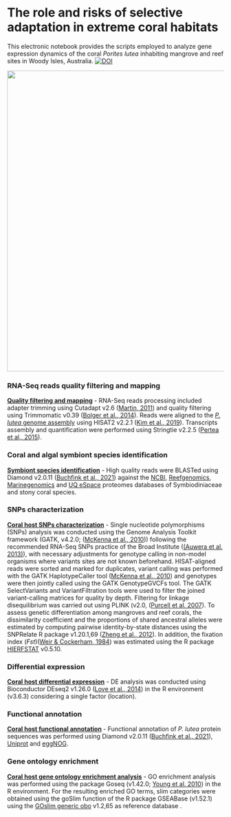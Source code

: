# The role and risks of selective adaptation in extreme coral habitats  

This electronic notebook provides the scripts employed to analyze gene expression dynamics of the coral _Porites lutea_ inhabiting mangrove and reef sites 
in Woody Isles, Australia.
[![DOI](https://zenodo.org/badge/568732544.svg)](https://zenodo.org/badge/latestdoi/568732544)

<p align="center">
<img src="https://github.com/fscucchia/Plutea_mangrove_reef/blob/main/media/Site_map_reduced.png?raw=true" width="700"/>
</p>

### RNA-Seq reads quality filtering and mapping

**[Quality filtering and mapping](https://github.com/fscucchia/Plutea_mangrove_reef/tree/main/Filtering_and_Mapping)** - RNA-Seq reads processing included adapter trimming using Cutadapt v2.6 ([Martin, 2011](https://doi.org/10.14806/ej.17.1.200)) and quality filtering using Trimmomatic v0.39 ([Bolger et al., 2014](https://doi.org/10.1093/bioinformatics/btu170)). Reads were aligned to the [_P. lutea_ genome assembly](http://refuge2020.reefgenomics.org/) using HISAT2 v2.2.1 ([Kim et al., 2019](https://www.nature.com/articles/s41587-019-0201-4)). Transcripts assembly and quantification were performed using Stringtie v2.2.5 ([Pertea et al., 2015](https://www.nature.com/articles/nbt.3122)).

### Coral and algal symbiont species identification

**[Symbiont species identification](https://github.com/fscucchia/Plutea_mangrove_reef/tree/main/Species_Identification)** - High quality reads were BLASTed using Diamond v2.0.11 ([Buchfink et al., 2021](https://www.nature.com/articles/s41592-021-01101-x)) against the [NCBI](https://www.ncbi.nlm.nih.gov/), [Reefgenomics](http://reefgenomics.org/), [Marinegenomics](https://marinegenomics.oist.jp/gallery) and [UQ eSpace](https://espace.library.uq.edu.au/view/UQ:f1b3a11) proteomes databases of Symbiodiniaceae and stony coral species.

### SNPs characterization

**[Coral host SNPs characterization](https://github.com/fscucchia/Plutea_mangrove_reef/tree/main/SNPs_Detection)** - Single nucleotide polymorphisms (SNPs) analysis was conducted using the Genome Analysis Toolkit framework (GATK, v4.2.0; ([McKenna et al., 2010](https://doi.org/10.1101/gr.107524.110))) following the recommended RNA-Seq SNPs practice of the Broad Institute ([(Auwera et al. 2013)](https://currentprotocols.onlinelibrary.wiley.com/doi/10.1002/0471250953.bi1110s43)), with necessary adjustments for genotype calling in non-model organisms where variants sites are not known beforehand. HISAT-aligned reads were sorted and marked for duplicates, variant calling was performed with the GATK HaplotypeCaller tool ([McKenna et al., 2010](https://doi.org/10.1101/gr.107524.110)) and genotypes were then jointly called using the GATK GenotypeGVCFs tool. The GATK SelectVariants and VariantFiltration tools were used to filter the joined variant-calling matrices for quality by depth. Filtering for linkage disequilibrium was carried out using PLINK (v2.0, ([Purcell et al. 2007](https://www.cell.com/ajhg/fulltext/S0002-9297(07)61352-4)).
To assess genetic differentiation among mangroves and reef corals, the dissimilarity coefficient and the proportions of shared ancestral alleles were estimated by computing pairwise identity-by-state distances using the SNPRelate R package v1.20.1,69 ([Zheng et al., 2012](https://www.ncbi.nlm.nih.gov/pmc/articles/PMC3519454/)). 
In addition, the fixation index (_Fst_)([Weir & Cockerham, 1984](https://doi.org/10.1111/j.1558-5646.1984.tb05657.x)) was estimated using the R package [HIERFSTAT](https://cran.r-project.org/web/packages/hierfstat/index.html) v0.5.10. 

### Differential expression

**[Coral host differential expression](https://github.com/fscucchia/Plutea_mangrove_reef/tree/main/Differential_Gene_Expression)** - DE analysis was conducted using Bioconductor DEseq2 v1.26.0 ([Love et al., 2014](https://doi.org/10.1186/s13059-014-0550-8)) in the R environment (v3.6.3) considering a single factor (location).

### Functional annotation

**[Coral host functional annotation](https://github.com/fscucchia/Plutea_mangrove_reef/tree/main/Functional_Annotation)** - Functional annotation of _P. lutea_ protein sequences was performed using Diamond v2.0.11 ([Buchfink et al., 2021](https://www.nature.com/articles/s41592-021-01101-x)), [Uniprot](https://www.uniprot.org/id-mapping/) and [eggNOG](http://eggnog-mapper.embl.de/).

### Gene ontology enrichment

**[Coral host gene ontology enrichment analysis](https://github.com/fscucchia/Plutea_mangrove_reef/tree/main/Functional_Enrichment)** - GO enrichment analysis was performed using the package Goseq (v1.42.0; [Young et al. 2010](https://genomebiology.biomedcentral.com/articles/10.1186/gb-2010-11-2-r14)) in the R environment. For the resulting enriched GO terms, slim categories were obtained using the goSlim function of the R package GSEABase (v1.52.1) using the [GOslim generic obo](http://current.geneontology.org/ontology/subsets/goslim_generic.obo) v1.2,65 as reference database .
